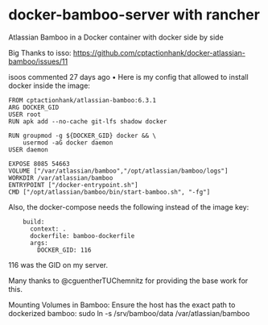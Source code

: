 # docker-bamboo-server with rancher
Atlassian Bamboo in a Docker container with docker side by side

Big Thanks to isso: https://github.com/cptactionhank/docker-atlassian-bamboo/issues/11

isoos commented 27 days ago • 
Here is my config that allowed to install docker inside the image:

```
FROM cptactionhank/atlassian-bamboo:6.3.1
ARG DOCKER_GID
USER root
RUN apk add --no-cache git-lfs shadow docker

RUN groupmod -g ${DOCKER_GID} docker && \
    usermod -aG docker daemon
USER daemon

EXPOSE 8085 54663
VOLUME ["/var/atlassian/bamboo","/opt/atlassian/bamboo/logs"]
WORKDIR /var/atlassian/bamboo
ENTRYPOINT ["/docker-entrypoint.sh"]
CMD ["/opt/atlassian/bamboo/bin/start-bamboo.sh", "-fg"]
```

Also, the docker-compose needs the following instead of the image key:

```
    build:
      context: .
      dockerfile: bamboo-dockerfile
      args:
        DOCKER_GID: 116
```

116 was the GID on my server.

Many thanks to @cguentherTUChemnitz for providing the base work for this.


Mounting Volumes in Bamboo: Ensure the host has the exact path to dockerized bamboo:
sudo ln -s /srv/bamboo/data /var/atlassian/bamboo 



